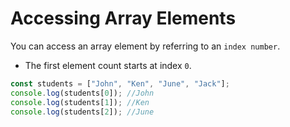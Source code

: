 # Accessing Array Elements

You can access an array element by referring to an `index number`.

- The first element count starts at index `0`.

```js
const students = ["John", "Ken", "June", "Jack"];
console.log(students[0]); //John
console.log(students[1]); //Ken
console.log(students[2]); //June
```
